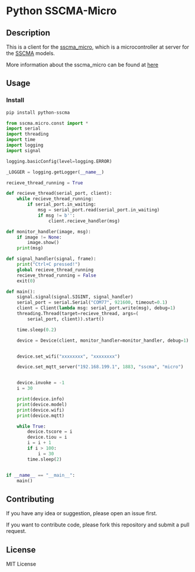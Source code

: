 # Python SSCMA-Micro

## Description

This is a client for the
[sscma_micro](https://github.com/Seeed-Studio/sscma_micro), which is a
microcontroller at server for the [SSCMA](https://github.com/Seeed-Studio/SSCMA)
models.

More information about the sscma_micro can be found at
[here](https://github.com/Seeed-Studio/sscma_micro/blob/dev/docs/protocol/at_protocol.md)

## Usage

### Install

```bash
pip install python-sscma
```

```python
from sscma.micro.const import *
import serial
import threading
import time
import logging
import signal

logging.basicConfig(level=logging.ERROR)

_LOGGER = logging.getLogger(__name__)

recieve_thread_running = True

def recieve_thread(serial_port, client):
    while recieve_thread_running:
        if serial_port.in_waiting:
            msg = serial_port.read(serial_port.in_waiting)
            if msg != b'':
                client.recieve_handler(msg)

def monitor_handler(image, msg):
    if image != None:
        image.show()
    print(msg)

def signal_handler(signal, frame):
    print("Ctrl+C pressed!")
    global recieve_thread_running
    recieve_thread_running = False
    exit(0)

def main():
    signal.signal(signal.SIGINT, signal_handler)
    serial_port = serial.Serial("COM77", 921600, timeout=0.1)
    client = Client(lambda msg: serial_port.write(msg), debug=1)
    threading.Thread(target=recieve_thread, args=(
        serial_port, client)).start()

    time.sleep(0.2)

    device = Device(client, monitor_handler=monitor_handler, debug=1)


    device.set_wifi("xxxxxxxx", "xxxxxxxx")

    device.set_mqtt_server("192.168.199.1", 1883, "sscma", "micro")


    device.invoke = -1
    i = 30

    print(device.info)
    print(device.model)
    print(device.wifi)
    print(device.mqtt)

    while True:
        device.tscore = i
        device.tiou = i
        i = i + 1
        if i > 100:
            i = 30
        time.sleep(2)


if __name__ == "__main__":
    main()
```

## Contributing

If you have any idea or suggestion, please open an issue first.

If you want to contribute code, please fork this repository and submit a pull
request.

## License

MIT License
